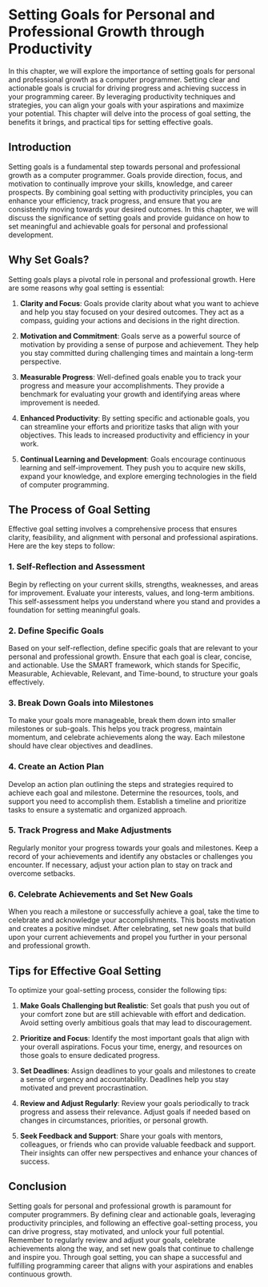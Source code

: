 Setting Goals for Personal and Professional Growth through Productivity
================================================================================

In this chapter, we will explore the importance of setting goals for personal and professional growth as a computer programmer. Setting clear and actionable goals is crucial for driving progress and achieving success in your programming career. By leveraging productivity techniques and strategies, you can align your goals with your aspirations and maximize your potential. This chapter will delve into the process of goal setting, the benefits it brings, and practical tips for setting effective goals.

Introduction
------------

Setting goals is a fundamental step towards personal and professional growth as a computer programmer. Goals provide direction, focus, and motivation to continually improve your skills, knowledge, and career prospects. By combining goal setting with productivity principles, you can enhance your efficiency, track progress, and ensure that you are consistently moving towards your desired outcomes. In this chapter, we will discuss the significance of setting goals and provide guidance on how to set meaningful and achievable goals for personal and professional development.

**Why Set Goals?**
------------------

Setting goals plays a pivotal role in personal and professional growth. Here are some reasons why goal setting is essential:

1. **Clarity and Focus**: Goals provide clarity about what you want to achieve and help you stay focused on your desired outcomes. They act as a compass, guiding your actions and decisions in the right direction.

2. **Motivation and Commitment**: Goals serve as a powerful source of motivation by providing a sense of purpose and achievement. They help you stay committed during challenging times and maintain a long-term perspective.

3. **Measurable Progress**: Well-defined goals enable you to track your progress and measure your accomplishments. They provide a benchmark for evaluating your growth and identifying areas where improvement is needed.

4. **Enhanced Productivity**: By setting specific and actionable goals, you can streamline your efforts and prioritize tasks that align with your objectives. This leads to increased productivity and efficiency in your work.

5. **Continual Learning and Development**: Goals encourage continuous learning and self-improvement. They push you to acquire new skills, expand your knowledge, and explore emerging technologies in the field of computer programming.

**The Process of Goal Setting**
-------------------------------

Effective goal setting involves a comprehensive process that ensures clarity, feasibility, and alignment with personal and professional aspirations. Here are the key steps to follow:

### 1. **Self-Reflection and Assessment**

Begin by reflecting on your current skills, strengths, weaknesses, and areas for improvement. Evaluate your interests, values, and long-term ambitions. This self-assessment helps you understand where you stand and provides a foundation for setting meaningful goals.

### 2. **Define Specific Goals**

Based on your self-reflection, define specific goals that are relevant to your personal and professional growth. Ensure that each goal is clear, concise, and actionable. Use the SMART framework, which stands for Specific, Measurable, Achievable, Relevant, and Time-bound, to structure your goals effectively.

### 3. **Break Down Goals into Milestones**

To make your goals more manageable, break them down into smaller milestones or sub-goals. This helps you track progress, maintain momentum, and celebrate achievements along the way. Each milestone should have clear objectives and deadlines.

### 4. **Create an Action Plan**

Develop an action plan outlining the steps and strategies required to achieve each goal and milestone. Determine the resources, tools, and support you need to accomplish them. Establish a timeline and prioritize tasks to ensure a systematic and organized approach.

### 5. **Track Progress and Make Adjustments**

Regularly monitor your progress towards your goals and milestones. Keep a record of your achievements and identify any obstacles or challenges you encounter. If necessary, adjust your action plan to stay on track and overcome setbacks.

### 6. **Celebrate Achievements and Set New Goals**

When you reach a milestone or successfully achieve a goal, take the time to celebrate and acknowledge your accomplishments. This boosts motivation and creates a positive mindset. After celebrating, set new goals that build upon your current achievements and propel you further in your personal and professional growth.

**Tips for Effective Goal Setting**
-----------------------------------

To optimize your goal-setting process, consider the following tips:

1. **Make Goals Challenging but Realistic**: Set goals that push you out of your comfort zone but are still achievable with effort and dedication. Avoid setting overly ambitious goals that may lead to discouragement.

2. **Prioritize and Focus**: Identify the most important goals that align with your overall aspirations. Focus your time, energy, and resources on those goals to ensure dedicated progress.

3. **Set Deadlines**: Assign deadlines to your goals and milestones to create a sense of urgency and accountability. Deadlines help you stay motivated and prevent procrastination.

4. **Review and Adjust Regularly**: Review your goals periodically to track progress and assess their relevance. Adjust goals if needed based on changes in circumstances, priorities, or personal growth.

5. **Seek Feedback and Support**: Share your goals with mentors, colleagues, or friends who can provide valuable feedback and support. Their insights can offer new perspectives and enhance your chances of success.

Conclusion
----------

Setting goals for personal and professional growth is paramount for computer programmers. By defining clear and actionable goals, leveraging productivity principles, and following an effective goal-setting process, you can drive progress, stay motivated, and unlock your full potential. Remember to regularly review and adjust your goals, celebrate achievements along the way, and set new goals that continue to challenge and inspire you. Through goal setting, you can shape a successful and fulfilling programming career that aligns with your aspirations and enables continuous growth.
